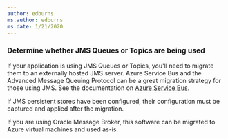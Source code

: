 ```yaml
---
author: edburns
ms.author: edburns
ms.date: 1/21/2020
---
```


### Determine whether JMS Queues or Topics are being used

If your application is using JMS Queues or Topics, you'll need to migrate them to an externally hosted JMS server.  Azure Service Bus and the Advanced Message Queuing Protocol can be a great migration strategy for those using JMS.  See the documentation on [Azure Service Bus](/azure/service-bus-messaging/service-bus-java-how-to-use-jms-api-amqp).

If JMS persistent stores have been configured, their configuration must be captured and applied after the migration.

If you are using Oracle Message Broker, this software can be migrated to Azure virtual machines and used as-is.



